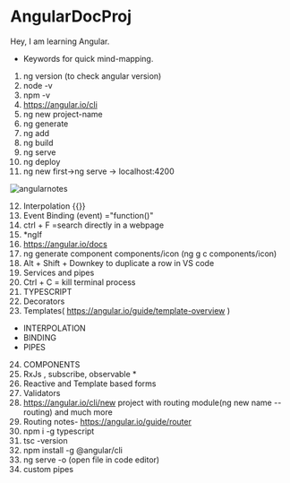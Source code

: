 # AngularDocProj
Hey, I am learning Angular.
- Keywords for quick mind-mapping.
1. ng version (to check angular version)
2. node -v
3. npm -v
4. https://angular.io/cli
5. ng new project-name
6. ng generate
7. ng add
8. ng build
9. ng serve
10. ng deploy
11. ng new first->ng serve -> localhost:4200

![angularnotes](https://user-images.githubusercontent.com/51438542/203924161-1df9a63a-7bce-41c0-a8b1-e082e8f5b6ec.JPG)

12. Interpolation {{}}
13. Event Binding  (event) ="function()"
14. ctrl + F =search directly in a webpage
15. *ngIf
16. https://angular.io/docs
17. ng generate component components/icon (ng g c components/icon)
18. Alt + Shift + Downkey  to duplicate a row in VS code
19. Services and pipes
20. Ctrl + C = kill terminal process
21. TYPESCRIPT
22. Decorators
23. Templates( https://angular.io/guide/template-overview )
- INTERPOLATION
- BINDING
- PIPES

24. COMPONENTS
25. RxJs , subscribe, observable *
26. Reactive and Template based forms
27. Validators
28. https://angular.io/cli/new  project with routing module(ng new name --routing) and much more
29. Routing notes- https://angular.io/guide/router
30. npm i -g typescript
31. tsc -version
32. npm install -g @angular/cli
33. ng serve -o (open file in code editor)
34. custom pipes

